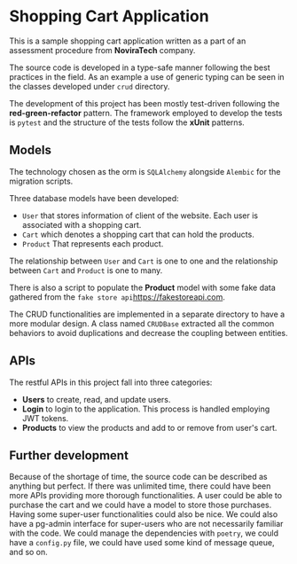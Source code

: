 # Shopping Cart Application

This is a sample shopping cart application written as a part of an assessment
procedure from **NoviraTech** company.

The source code is developed in a type-safe manner following the best
practices in the field. As an example a use of generic typing can be seen
in the classes developed under ``crud`` directory.

The development of this project has been mostly test-driven following the
**red-green-refactor** pattern. The framework employed to develop the tests
is ``pytest`` and the structure of the tests follow the **xUnit** patterns.


## Models

The technology chosen as the orm is ``SQLAlchemy`` alongside ``Alembic`` for
the migration scripts.

Three database models have been developed:
* ``User`` that stores information of client of the website. Each user is
  associated with a shopping cart.
* ``Cart`` which denotes a shopping cart that can hold the products.
* ``Product`` That represents each product.

The relationship between ``User`` and ``Cart`` is one to one and the
relationship between ``Cart`` and ``Product`` is one to many.

There is also a script to populate the **Product** model with some fake data
gathered from the `fake store api`<https://fakestoreapi.com>.

The CRUD functionalities are implemented in a separate directory to have a
more modular design. A class named ``CRUDBase`` extracted all the common
behaviors to avoid duplications and decrease the coupling between entities.


## APIs

The restful APIs in this project fall into three categories:
* **Users** to create, read, and update users.
* **Login** to login to the application. This process is handled employing JWT
  tokens.
* **Products** to view the products and add to or remove from user's cart.


## Further development

Because of the shortage of time, the source code can be described as anything
but perfect. If there was unlimited time, there could have been more APIs
providing more thorough functionalities. A user could be able to purchase the
cart and we could have a model to store those purchases. Having some
super-user functionalities could also be nice. We could also have a pg-admin
interface for super-users who are not necessarily familiar with the code. We
could manage the dependencies with ``poetry``, we could have a ``config.py``
file, we could have used some kind of message queue, and so on.
